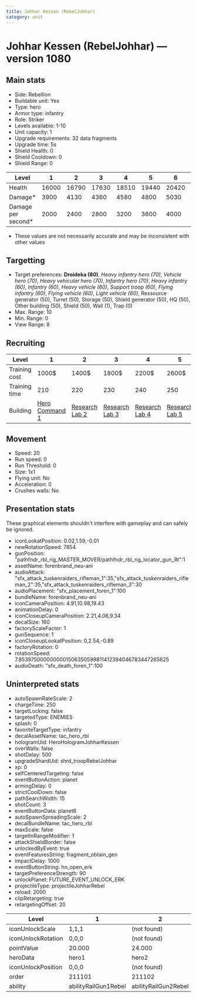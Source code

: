 ```yaml
---
title: Johhar Kessen (RebelJohhar)
category: unit
---
```


# Johhar Kessen (RebelJohhar) — version 1080

## Main stats

  * Side: Rebellion
  * Buildable unit: Yes
  * Type: hero
  * Armor type: infantry
  * Role: Striker
  * Levels available: 1-10
  * Unit capacity: 1
  * Upgrade requirements: 32 data fragments
  * Upgrade time: 5s
  * Shield Health: 0
  * Shield Cooldown: 0
  * Shield Range: 0

|Level             |1    |2    |3    |4    |5    |6    |7    |8    |9    |10   |
|------------------|-----|-----|-----|-----|-----|-----|-----|-----|-----|-----|
|Health            |16000|16790|17630|18510|19440|20420|21460|22560|23720|24950|
|Damage*           |3900 |4130 |4360 |4580 |4800 |5030 |5380 |5760 |6160 |6590 |
|Damage per second*|2000 |2400 |2800 |3200 |3600 |4000 |4400 |4800 |5200 |6000 |

* These values are not necessarily accurate and may be inconsistent with other values

## Targetting

  * Target preferences: **Droideka (80)**, _Heavy infantry hero (70)_, _Vehicle hero (70)_, _Heavy vehicular hero (70)_, _Infantry hero (70)_, _Heavy infantry (60)_, _Infantry (60)_, _Heavy vehicle (60)_, _Support troop (60)_, _Flying infantry (60)_, _Flying vehicle (60)_, _Light vehicle (60)_, Ressource generator (50), Turret (50), Storage (50), Shield generator (50), HQ (50), Other building (50), Shield (50), Wall (1), Trap (0)
  * Max. Range: 10
  * Min. Range: 0
  * View Range: 8

## Recruiting

|Level        |1                                          |2                                     |3                                     |4                                     |5                                     |6                                     |7                                     |8                                     |9                                     |10                                     |
|-------------|-------------------------------------------|--------------------------------------|--------------------------------------|--------------------------------------|--------------------------------------|--------------------------------------|--------------------------------------|--------------------------------------|--------------------------------------|---------------------------------------|
|Training cost|1000$                                      |1400$                                 |1800$                                 |2200$                                 |2600$                                 |3000$                                 |3400$                                 |4000$                                 |4200$                                 |4600$                                  |
|Training time|210                                        |220                                   |230                                   |240                                   |250                                   |260                                   |270                                   |560                                   |580                                   |600                                    |
|Building     |[Hero Command 1](rebelTacticalCommand.html)|[Research Lab 2](rebelOffenseLab.html)|[Research Lab 3](rebelOffenseLab.html)|[Research Lab 4](rebelOffenseLab.html)|[Research Lab 5](rebelOffenseLab.html)|[Research Lab 6](rebelOffenseLab.html)|[Research Lab 7](rebelOffenseLab.html)|[Research Lab 8](rebelOffenseLab.html)|[Research Lab 9](rebelOffenseLab.html)|[Research Lab 10](rebelOffenseLab.html)|

## Movement

  * Speed: 20
  * Run speed: 0
  * Run Threshold: 0
  * Size: 1x1
  * Flying unit: No
  * Acceleration: 0
  * Crushes walls: No

## Presentation stats

These graphical elements shouldn't interfere with gameplay and can safely be ignored.

  * iconLookatPosition: 0.02,1.59,-0.01
  * newRotationSpeed: 7854
  * gunPosition: "pathfndr_rbl_rig_MASTER_MOVER/pathfndr_rbl_rig_locator_gun_Rt":1
  * assetName: forenbrand_neu-ani
  * audioAttack: "sfx_attack_tuskenraiders_rifleman_1":35,"sfx_attack_tuskenraiders_rifleman_2":35,"sfx_attack_tuskenraiders_rifleman_3":30
  * audioPlacement: "sfx_placement_foren_1":100
  * bundleName: forenbrand_neu-ani
  * iconCameraPosition: 4.91,10.98,19.43
  * animationDelay: 0
  * iconCloseupCameraPosition: 2.21,4.06,9.34
  * decalSize: 160
  * factoryScaleFactor: 1
  * gunSequence: 1
  * iconCloseupLookatPosition: 0,2.54,-0.89
  * factoryRotation: 0
  * rotationSpeed: 7.8539750000000001506350599811412394046783447265625
  * audioDeath: "sfx_death_foren_1":100

## Uninterpreted stats

  * autoSpawnRateScale: 2
  * chargeTime: 250
  * targetLocking: false
  * targetedType: ENEMIES
  * splash: 0
  * favoriteTargetType: infantry
  * decalAssetName: tac_hero_rbl
  * hologramUid: HeroHologramJohharKessen
  * overWalls: false
  * shotDelay: 500
  * upgradeShardUid: shrd_troopRebelJohhar
  * xp: 0
  * selfCenteredTargeting: false
  * eventButtonAction: planet
  * armingDelay: 0
  * strictCoolDown: false
  * pathSearchWidth: 15
  * shotCount: 3
  * eventButtonData: planet6
  * autoSpawnSpreadingScale: 2
  * decalBundleName: tac_hero_rbl
  * maxScale: false
  * targetInRangeModifier: 1
  * attackShieldBorder: false
  * unlockedByEvent: true
  * eventFeaturesString: fragment_obtain_gen
  * impactDelay: 1000
  * eventButtonString: hn_open_erk
  * targetPreferenceStrength: 90
  * unlockPlanet: FUTURE_EVENT_UNLOCK_ERK
  * projectileType: projectileJohharRebel
  * reload: 2000
  * clipRetargeting: true
  * retargetingOffset: 20

|Level             |1                   |2                   |3                   |4                   |5                   |6                   |7                   |8                   |9                   |10                   |
|------------------|--------------------|--------------------|--------------------|--------------------|--------------------|--------------------|--------------------|--------------------|--------------------|---------------------|
|iconUnlockScale   |1,1,1               |(not found)         |(not found)         |(not found)         |(not found)         |(not found)         |(not found)         |(not found)         |(not found)         |(not found)          |
|iconUnlockRotation|0,0,0               |(not found)         |(not found)         |(not found)         |(not found)         |(not found)         |(not found)         |(not found)         |(not found)         |(not found)          |
|pointValue        |20.000              |24.000              |28.000              |32.000              |36.000              |40.000              |44.000              |48.000              |52.000              |60.000               |
|heroData          |hero1               |hero2               |hero3               |hero4               |hero5               |hero6               |hero7               |hero8               |hero9               |hero10               |
|iconUnlockPosition|0,0,0               |(not found)         |(not found)         |(not found)         |(not found)         |(not found)         |(not found)         |(not found)         |(not found)         |(not found)          |
|order             |211101              |211102              |211103              |211104              |211105              |211106              |211107              |211108              |211109              |211110               |
|ability           |abilityRailGun1Rebel|abilityRailGun2Rebel|abilityRailGun3Rebel|abilityRailGun4Rebel|abilityRailGun5Rebel|abilityRailGun6Rebel|abilityRailGun7Rebel|abilityRailGun8Rebel|abilityRailGun9Rebel|abilityRailGun10Rebel|


